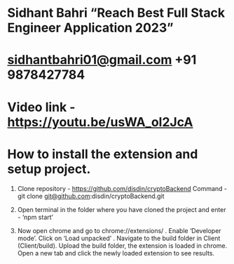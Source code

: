 # Sidhant Bahri “Reach Best Full Stack Engineer Application 2023”
# sidhantbahri01@gmail.com +91 9878427784

# Video link - https://youtu.be/usWA_ol2JcA
# How to install the extension and setup project.

1. Clone repository - https://github.com/disdin/cryptoBackend
   Command - git clone git@github.com:disdin/cryptoBackend.git

2. Open terminal in the folder where you have cloned the project and enter - ‘npm start’

3. Now open chrome and go to chrome://extensions/ . Enable ‘Developer mode’. Click on ‘Load unpacked’ . Navigate to the build folder in Client  (Client/build). Upload the build folder, the extension is loaded in chrome. Open a new tab and click the newly loaded extension to see results.


